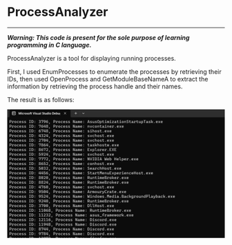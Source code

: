 # ProcessAnalyzer
____

***Warning: This code is present for the sole purpose of learning programming in C language.***

ProcessAnalyzer is a tool for displaying running processes.

First, I used EnumProcesses to enumerate the processes by retrieving their IDs, then used OpenProcess and GetModuleBaseNameA to extract the information by retrieving the process handle and their names.

The result is as follows:

![](./Screen/Final_Result.png)
